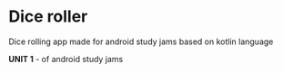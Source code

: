 # Dice roller
Dice rolling app made for android study jams based on kotlin language 

**UNIT 1** - of android study jams 
